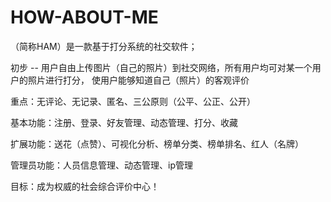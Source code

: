 # HOW-ABOUT-ME
（简称HAM）是一款基于打分系统的社交软件；

初步 -- 用户自由上传图片（自己的照片）到社交网络，所有用户均可对某一个用户的照片进行打分，
使用户能够知道自己（照片）的客观评价

重点：无评论、无记录、匿名、三公原则（公平、公正、公开）

基本功能：注册、登录、好友管理、动态管理、打分、收藏

扩展功能：送花（点赞）、可视化分析、榜单分类、榜单排名、红人（名牌）

管理员功能：人员信息管理、动态管理、ip管理

目标：成为权威的社会综合评价中心！
